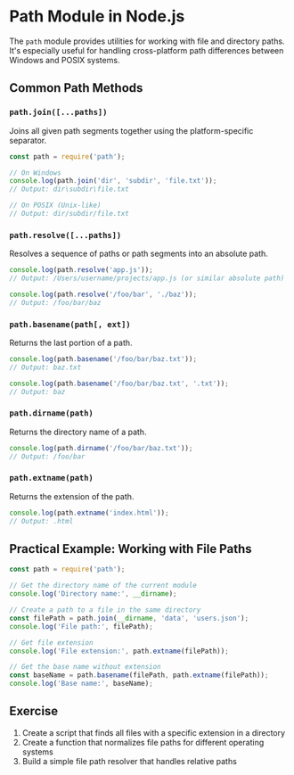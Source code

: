 # Path Module in Node.js

The `path` module provides utilities for working with file and directory paths. It's especially useful for handling cross-platform path differences between Windows and POSIX systems.

## Common Path Methods

### `path.join([...paths])`
Joins all given path segments together using the platform-specific separator.

```javascript
const path = require('path');

// On Windows
console.log(path.join('dir', 'subdir', 'file.txt'));
// Output: dir\subdir\file.txt

// On POSIX (Unix-like)
// Output: dir/subdir/file.txt
```

### `path.resolve([...paths])`
Resolves a sequence of paths or path segments into an absolute path.

```javascript
console.log(path.resolve('app.js'));
// Output: /Users/username/projects/app.js (or similar absolute path)

console.log(path.resolve('/foo/bar', './baz'));
// Output: /foo/bar/baz
```

### `path.basename(path[, ext])`
Returns the last portion of a path.

```javascript
console.log(path.basename('/foo/bar/baz.txt'));
// Output: baz.txt

console.log(path.basename('/foo/bar/baz.txt', '.txt'));
// Output: baz
```

### `path.dirname(path)`
Returns the directory name of a path.

```javascript
console.log(path.dirname('/foo/bar/baz.txt'));
// Output: /foo/bar
```

### `path.extname(path)`
Returns the extension of the path.

```javascript
console.log(path.extname('index.html'));
// Output: .html
```

## Practical Example: Working with File Paths

```javascript
const path = require('path');

// Get the directory name of the current module
console.log('Directory name:', __dirname);

// Create a path to a file in the same directory
const filePath = path.join(__dirname, 'data', 'users.json');
console.log('File path:', filePath);

// Get file extension
console.log('File extension:', path.extname(filePath));

// Get the base name without extension
const baseName = path.basename(filePath, path.extname(filePath));
console.log('Base name:', baseName);
```

## Exercise
1. Create a script that finds all files with a specific extension in a directory
2. Create a function that normalizes file paths for different operating systems
3. Build a simple file path resolver that handles relative paths
